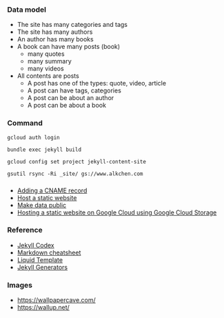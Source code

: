 ### Data model
  - The site has many categories and tags
  - The site has many authors
  - An author has many books
  - A book can have many posts (book)
    - many quotes
    - many summary
    - many videos
  - All contents are posts
    - A post has one of the types: quote, video, article
    - A post can have tags, categories
    - A post can be about an author
    - A post can be about a book

### Command

`gcloud auth login`

`bundle exec jekyll build`

`gcloud config set project jekyll-content-site`

`gsutil rsync -Ri _site/ gs://www.alkchen.com`

###
  - [Adding a CNAME record](https://cloud.google.com/identity/docs/add-cname?hl=en_US)
  - [Host a static website](https://cloud.google.com/storage/docs/hosting-static-website)
  - [Make data public](https://cloud.google.com/storage/docs/access-control/making-data-public)
  - [Hosting a static website on Google Cloud using Google Cloud Storage](https://medium.com/google-cloud/hosting-a-static-website-on-google-cloud-using-google-cloud-storage-ddebcdcc8d5b)

### Reference
  - [Jekyll Codex](https://jekyllcodex.org/)
  - [Markdown cheatsheet](https://www.markdownguide.org/cheat-sheet/)
  - [Liquid Template](https://shopify.github.io/liquid)
  - [Jekyll Generators](https://jekyllrb.com/docs/plugins/generators/)


### Images
  - https://wallpapercave.com/
  - https://wallup.net/